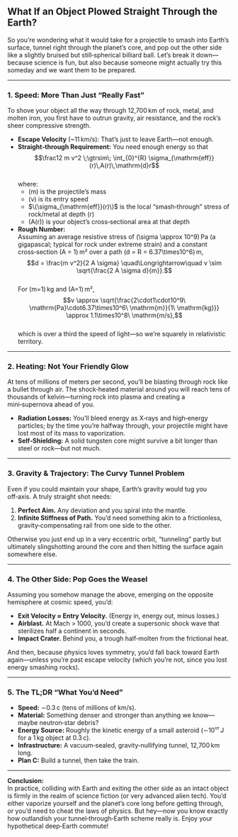 ## What If an Object Plowed Straight Through the Earth?

So you’re wondering what it would take for a projectile to smash into Earth’s surface, tunnel right through the planet’s core, and pop out the other side like a slightly bruised but still‑spherical billiard ball. Let’s break it down—because science is fun, but also because someone might actually try this someday and we want them to be prepared.

---

### 1. Speed: More Than Just “Really Fast”

To shove your object all the way through 12,700 km of rock, metal, and molten iron, you first have to outrun gravity, air resistance, and the rock’s sheer compressive strength.

- **Escape Velocity** (~11 km/s): That’s just to leave Earth—not enough.  
- **Straight‑through Requirement:** You need enough energy so that  
  $$\frac12 m v^2 \;\gtrsim\; \int_{0}^{R} \sigma_{\mathrm{eff}}(r)\,A(r)\,\mathrm{d}r$$  
  where:
  - \(m\) is the projectile’s mass  
  - \(v\) is its entry speed  
  - $\(\sigma_{\mathrm{eff}}(r)\)$ is the local “smash‑through” stress of rock/metal at depth \(r\)  
  - \(A(r)\) is your object’s cross‑sectional area at that depth  
- **Rough Number:**  
  Assuming an average resistive stress of \(\sigma \approx 10^9\) Pa (a gigapascal; typical for rock under extreme strain) and a constant cross‑section \(A = 1\) m² over a path \(d = R = 6.37\times10^6\) m,  
  $$d = \frac{m v^2}{2 A \sigma}
  \quad\Longrightarrow\quad
  v \sim \sqrt{\frac{2 A \sigma d}{m}}.$$  
  For \(m=1\) kg and \(A=1\) m²,  
  $$v \approx \sqrt{\frac{2\cdot1\cdot10^9\ \mathrm{Pa}\cdot6.37\times10^6\ \mathrm{m}}{1\ \mathrm{kg}}}
      \approx 1.1\times10^8\ \mathrm{m/s},$$  
  which is over a third the speed of light—so we’re squarely in relativistic territory.

---

### 2. Heating: Not Your Friendly Glow

At tens of millions of meters per second, you’ll be blasting through rock like a bullet through air. The shock‑heated material around you will reach tens of thousands of kelvin—turning rock into plasma and creating a mini‑supernova ahead of you.

- **Radiation Losses:** You’ll bleed energy as X‑rays and high‑energy particles; by the time you’re halfway through, your projectile might have lost most of its mass to vaporization.  
- **Self‑Shielding:** A solid tungsten core might survive a bit longer than steel or rock—but not much.

---

### 3. Gravity & Trajectory: The Curvy Tunnel Problem

Even if you could maintain your shape, Earth’s gravity would tug you off‑axis. A truly straight shot needs:

1. **Perfect Aim.** Any deviation and you spiral into the mantle.  
2. **Infinite Stiffness of Path.** You’d need something akin to a frictionless, gravity‑compensating rail from one side to the other.

Otherwise you just end up in a very eccentric orbit, “tunneling” partly but ultimately slingshotting around the core and then hitting the surface again somewhere else.

---

### 4. The Other Side: Pop Goes the Weasel

Assuming you somehow manage the above, emerging on the opposite hemisphere at cosmic speed, you’d:

- **Exit Velocity ≈ Entry Velocity.** (Energy in, energy out, minus losses.)  
- **Airblast.** At Mach > 1000, you’d create a supersonic shock wave that sterilizes half a continent in seconds.  
- **Impact Crater.** Behind you, a trough half‑molten from the frictional heat.  

And then, because physics loves symmetry, you’d fall back toward Earth again—unless you’re past escape velocity (which you’re not, since you lost energy smashing rocks).

---

### 5. The TL;DR “What You’d Need”

- **Speed:** ∼0.3 c (tens of millions of km/s).  
- **Material:** Something denser and stronger than anything we know—maybe neutron‑star debris?  
- **Energy Source:** Roughly the kinetic energy of a small asteroid (∼10¹⁷ J for a 1 kg object at 0.3 c).  
- **Infrastructure:** A vacuum‑sealed, gravity‑nullifying tunnel, 12,700 km long.  
- **Plan C:** Build a tunnel, then take the train.

---

**Conclusion:**  
In practice, colliding with Earth and exiting the other side as an intact object is firmly in the realm of science fiction (or very advanced alien tech). You’d either vaporize yourself and the planet’s core long before getting through, or you’d need to cheat the laws of physics. But hey—now you know exactly how outlandish your tunnel‑through‑Earth scheme really is. Enjoy your hypothetical deep‑Earth commute!
